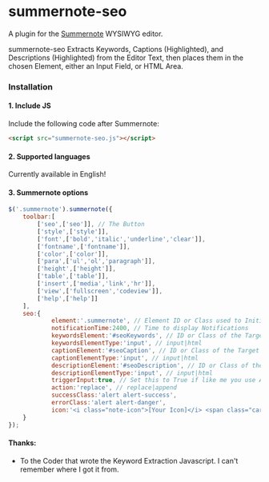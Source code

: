 # summernote-seo
A plugin for the [Summernote](https://github.com/summernote/summernote/) WYSIWYG editor.

summernote-seo Extracts Keywords, Captions (Highlighted), and Descriptions (Highlighted) from the Editor Text, then places them in the chosen Element, either an Input Field, or HTML Area.

### Installation

#### 1. Include JS

Include the following code after Summernote:

```html
<script src="summernote-seo.js"></script>
```

#### 2. Supported languages

Currently available in English!

#### 3. Summernote options

```javascript
$('.summernote').summernote({
    toolbar:[
        ['seo',['seo']], // The Button
        ['style',['style']],
        ['font',['bold','italic','underline','clear']],
        ['fontname',['fontname']],
        ['color',['color']],
        ['para',['ul','ol','paragraph']],
        ['height',['height']],
        ['table',['table']],
        ['insert',['media','link','hr']],
        ['view',['fullscreen','codeview']],
        ['help',['help']]
    ],
    seo:{
            element:'.summernote', // Element ID or Class used to Initialise Summernote
            notificationTime:2400, // Time to display Notifications
            keywordsElement:'#seoKeywords', // ID or Class of the Target Element to place content.
            keywordsElementType:'input', // input|html
            captionElement:'#seoCaption', // ID or Class of the Target Element to place content.
            captionElementType:'input', // input|html
            descriptionElement:'#seoDescription', // ID or Class of the Target Element to place content.
            descriptionElementType:'input', // input|html
            triggerInput:true, // Set this to True if like me you use AJAX to update single input fields
            action:'replace', // replace|append
            successClass:'alert alert-success',
            errorClass:'alert alert-danger',
            icon:'<i class="note-icon">[Your Icon]</i> <span class="caret"></span>',
    }
});
```

#### Thanks:
- To the Coder that wrote the Keyword Extraction Javascript. I can't remember where I got it from.
